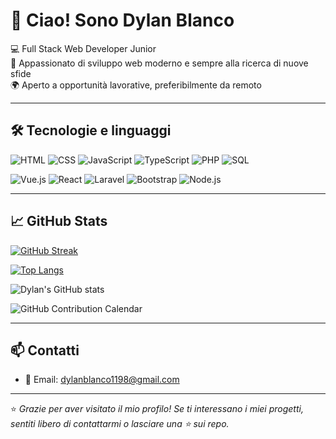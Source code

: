 # 👋 Ciao! Sono Dylan Blanco

💻 Full Stack Web Developer Junior  
🎯 Appassionato di sviluppo web moderno e sempre alla ricerca di nuove sfide  
🌍 Aperto a opportunità lavorative, preferibilmente da remoto

---

## 🛠️ Tecnologie e linguaggi

![HTML](https://img.shields.io/badge/-HTML5-E34F26?style=flat&logo=html5&logoColor=white)
![CSS](https://img.shields.io/badge/-CSS3-1572B6?style=flat&logo=css3&logoColor=white)
![JavaScript](https://img.shields.io/badge/-JavaScript-F7DF1E?style=flat&logo=javascript&logoColor=black)
![TypeScript](https://img.shields.io/badge/-TypeScript-3178C6?style=flat&logo=typescript&logoColor=white)
![PHP](https://img.shields.io/badge/-PHP-777BB4?style=flat&logo=php&logoColor=white)
![SQL](https://img.shields.io/badge/-SQL-003B57?style=flat&logo=mysql&logoColor=white)

![Vue.js](https://img.shields.io/badge/-Vue.js-4FC08D?style=flat&logo=vue.js&logoColor=white)
![React](https://img.shields.io/badge/-React-61DAFB?style=flat&logo=react&logoColor=black)
![Laravel](https://img.shields.io/badge/-Laravel-FF2D20?style=flat&logo=laravel&logoColor=white)
![Bootstrap](https://img.shields.io/badge/-Bootstrap-7952B3?style=flat&logo=bootstrap&logoColor=white)
![Node.js](https://img.shields.io/badge/-Node.js-339933?style=flat&logo=nodedotjs&logoColor=white)

---

## 📈 GitHub Stats

[![GitHub Streak](https://streak-stats.demolab.com?user=DylanBlanco&theme=tokyonight&hide_border=false)](https://git.io/streak-stats)

[![Top Langs](https://github-readme-stats.vercel.app/api/top-langs/?username=DylanBlanco&layout=compact&theme=tokyonight)](https://github.com/DylanBlanco)

<!-- ![GitHub Activity Graph](https://github-readme-activity-graph.vercel.app/graph?username=DylanBlanco&theme=tokyo-night) -->

![Dylan's GitHub stats](https://github-readme-stats.vercel.app/api?username=Dylan&show_icons=true&theme=tokyonight)

![GitHub Contribution Calendar](https://github-readme-activity-graph.vercel.app/graph?username=DylanBlanco&theme=tokyo-night&area=true&hide_border=true)


---

## 📫 Contatti

- 📧 Email: dylanblanco1198@gmail.com

---

⭐ *Grazie per aver visitato il mio profilo! Se ti interessano i miei progetti, sentiti libero di contattarmi o lasciare una ⭐ sui repo.*


<!--
**DylanBlanco/DylanBlanco** is a ✨ _special_ ✨ repository because its `README.md` (this file) appears on your GitHub profile.

Here are some ideas to get you started:

- 🔭 I’m currently working on ...
- 🌱 I’m currently learning ...
- 👯 I’m looking to collaborate on ...
- 🤔 I’m looking for help with ...
- 💬 Ask me about ...
- 📫 How to reach me: ...
- 😄 Pronouns: ...
- ⚡ Fun fact: ...
-->
